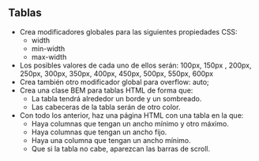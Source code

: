 ## Tablas
- Crea modificadores globales para las siguientes propiedades CSS:
  - width
  - min-width
  - max-width
- Los posibles valores de cada uno de ellos serán: 100px, 150px , 200px, 250px, 300px, 350px, 400px, 450px, 500px, 550px, 600px
- Crea también otro modificador global para overflow: auto;
- Crea una clase BEM para tablas HTML de forma que:
  - La tabla tendrá alrededor un borde y un sombreado.
  - Las cabeceras de la tabla serán de otro color.
- Con todo los anterior, haz una página HTML con una tabla en la que:
  - Haya columnas que tengan un ancho mínimo y otro máximo.
  - Haya columnas que tengan un ancho fijo.
  - Haya una columna que tengan un ancho mínimo.
  - Que si la tabla no cabe, aparezcan las barras de scroll.